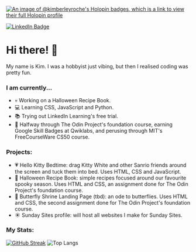 [![An image of @kimberleyroche's Holopin badges, which is a link to view their full Holopin profile](https://holopin.me/kimberleyroche)](https://holopin.io/@kimberleyroche)
<div id="badges"> <a href="https://au.linkedin.com/in/kimberley-roche-72370621a"> <img src="https://img.shields.io/badge/LinkedIn-blue?style=for-the-badge&logo=linkedin&logoColor=white" alt="LinkedIn Badge"/> </a>
<h1> Hi there! 👋 </h1>

My name is Kim. I was a hobbyist just vibing, but then I realised coding was pretty fun.

### I am currently...
- 💀 Working on a Halloween Recipe Book. 
- 💻 Learning CSS, JavaScript and Python.
- 📚 Trying out LinkedIn Learning's free trial.
- 📝 Halfway through The Odin Project's foundation course, earning Google Skill Badges at Qwiklabs, and perusing through MIT's FreeCourseWare CS50 course. 

### Projects:
- 💗 Hello Kitty Bedtime: drag Kitty White and other Sanrio friends around the screen and tuck them into bed. Uses HTML, CSS and JavaScript.
- 👻 Halloween Recipe Book: simple recipes focused around our favourite spooky season. Uses HTML and CSS, an assignment done for The Odin Project's foundation course.
- 🦋 Butterfly Shrine Landing Page (tbd): an ode to butterflies. Uses HTML and CSS, the second assignment done for The Odin Project's foundation course.
- ☀️ Sunday Sites profile: will host all websites I make for Sunday Sites.

### My Stats:
[![GitHub Streak](https://github-readme-streak-stats.herokuapp.com?user=kimberleyroche&theme=blood-dark)](https://git.io/streak-stats)
![Top Langs](https://github-readme-stats.vercel.app/api/top-langs/?username=kimberleyroche&layout=compact)
